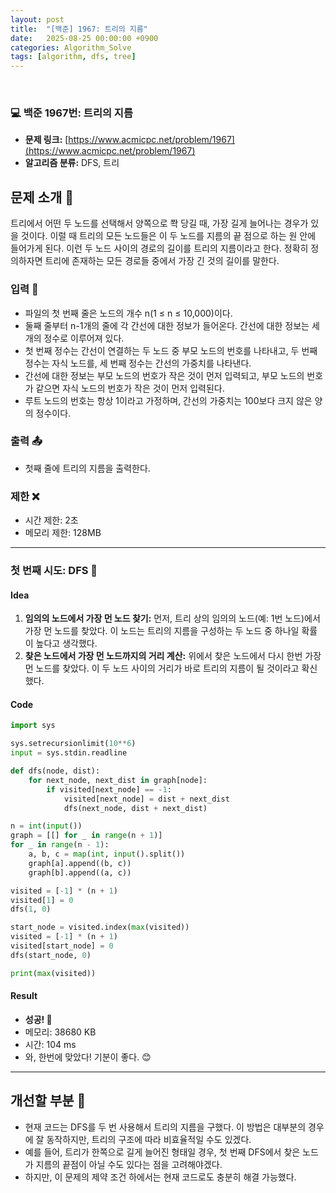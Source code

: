 ```yaml
---
layout: post
title:  "[백준] 1967: 트리의 지름"
date:   2025-08-25 00:00:00 +0900
categories: Algorithm_Solve
tags: [algorithm, dfs, tree]
---
```


<br>

### 💻 백준 1967번: 트리의 지름

- **문제 링크:** [https://www.acmicpc.net/problem/1967](https://www.acmicpc.net/problem/1967)
- **알고리즘 분류:** DFS, 트리

## 문제 소개 🧐

트리에서 어떤 두 노드를 선택해서 양쪽으로 쫙 당길 때, 가장 길게 늘어나는 경우가 있을 것이다. 이럴 때 트리의 모든 노드들은 이 두 노드를 지름의 끝 점으로 하는 원 안에 들어가게 된다. 이런 두 노드 사이의 경로의 길이를 트리의 지름이라고 한다. 정확히 정의하자면 트리에 존재하는 모든 경로들 중에서 가장 긴 것의 길이를 말한다.

### 입력 📝

- 파일의 첫 번째 줄은 노드의 개수 n(1 ≤ n ≤ 10,000)이다. 
- 둘째 줄부터 n-1개의 줄에 각 간선에 대한 정보가 들어온다. 간선에 대한 정보는 세 개의 정수로 이루어져 있다. 
- 첫 번째 정수는 간선이 연결하는 두 노드 중 부모 노드의 번호를 나타내고, 두 번째 정수는 자식 노드를, 세 번째 정수는 간선의 가중치를 나타낸다. 
- 간선에 대한 정보는 부모 노드의 번호가 작은 것이 먼저 입력되고, 부모 노드의 번호가 같으면 자식 노드의 번호가 작은 것이 먼저 입력된다. 
- 루트 노드의 번호는 항상 1이라고 가정하며, 간선의 가중치는 100보다 크지 않은 양의 정수이다.

### 출력 📤

- 첫째 줄에 트리의 지름을 출력한다.

### 제한 ❌

- 시간 제한: 2초
- 메모리 제한: 128MB

---

### 첫 번째 시도: DFS 🌳

#### Idea

1.  **임의의 노드에서 가장 먼 노드 찾기:** 먼저, 트리 상의 임의의 노드(예: 1번 노드)에서 가장 먼 노드를 찾았다. 이 노드는 트리의 지름을 구성하는 두 노드 중 하나일 확률이 높다고 생각했다.
2.  **찾은 노드에서 가장 먼 노드까지의 거리 계산:** 위에서 찾은 노드에서 다시 한번 가장 먼 노드를 찾았다. 이 두 노드 사이의 거리가 바로 트리의 지름이 될 것이라고 확신했다.

#### Code

```python
import sys

sys.setrecursionlimit(10**6)
input = sys.stdin.readline

def dfs(node, dist):
    for next_node, next_dist in graph[node]:
        if visited[next_node] == -1:
            visited[next_node] = dist + next_dist
            dfs(next_node, dist + next_dist)

n = int(input())
graph = [[] for _ in range(n + 1)]
for _ in range(n - 1):
    a, b, c = map(int, input().split())
    graph[a].append((b, c))
    graph[b].append((a, c))

visited = [-1] * (n + 1)
visited[1] = 0
dfs(1, 0)

start_node = visited.index(max(visited))
visited = [-1] * (n + 1)
visited[start_node] = 0
dfs(start_node, 0)

print(max(visited))
```

#### Result

- **성공! 🎉**
- 메모리: 38680 KB
- 시간: 104 ms
- 와, 한번에 맞았다! 기분이 좋다. 😊

---

## 개선할 부분 🤔

- 현재 코드는 DFS를 두 번 사용해서 트리의 지름을 구했다. 이 방법은 대부분의 경우에 잘 동작하지만, 트리의 구조에 따라 비효율적일 수도 있겠다.
- 예를 들어, 트리가 한쪽으로 길게 늘어진 형태일 경우, 첫 번째 DFS에서 찾은 노드가 지름의 끝점이 아닐 수도 있다는 점을 고려해야겠다.
- 하지만, 이 문제의 제약 조건 하에서는 현재 코드로도 충분히 해결 가능했다.